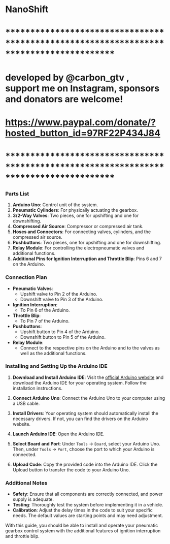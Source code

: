 # NanoShift

# **************************************************************************************
# developed by @carbon_gtv , support me on Instagram, sponsors and donators are welcome!
# https://www.paypal.com/donate/?hosted_button_id=97RF22P434J84
# **************************************************************************************

### Parts List
1. **Arduino Uno**: Control unit of the system.
2. **Pneumatic Cylinders**: For physically actuating the gearbox.
3. **3/2-Way Valves**: Two pieces, one for upshifting and one for downshifting.
4. **Compressed Air Source**: Compressor or compressed air tank.
5. **Hoses and Connectors**: For connecting valves, cylinders, and the compressed air source.
6. **Pushbuttons**: Two pieces, one for upshifting and one for downshifting.
7. **Relay Module**: For controlling the electropneumatic valves and additional functions.
8. **Additional Pins for Ignition Interruption and Throttle Blip**: Pins 6 and 7 on the Arduino.

### Connection Plan
- **Pneumatic Valves**:
  - Upshift valve to Pin 2 of the Arduino.
  - Downshift valve to Pin 3 of the Arduino.
- **Ignition Interruption**:
  - To Pin 6 of the Arduino.
- **Throttle Blip**:
  - To Pin 7 of the Arduino.
- **Pushbuttons**:
  - Upshift button to Pin 4 of the Arduino.
  - Downshift button to Pin 5 of the Arduino.
- **Relay Module**:
  - Connect to the respective pins on the Arduino and to the valves as well as the additional functions.

### Installing and Setting Up the Arduino IDE
1. **Download and Install Arduino IDE**: Visit the [official Arduino website](https://www.arduino.cc/en/software) and download the Arduino IDE for your operating system. Follow the installation instructions.

2. **Connect Arduino Uno**: Connect the Arduino Uno to your computer using a USB cable.

3. **Install Drivers**: Your operating system should automatically install the necessary drivers. If not, you can find the drivers on the Arduino website.

4. **Launch Arduino IDE**: Open the Arduino IDE.

5. **Select Board and Port**: Under `Tools` -> `Board`, select your Arduino Uno. Then, under `Tools` -> `Port`, choose the port to which your Arduino is connected.

6. **Upload Code**: Copy the provided code into the Arduino IDE. Click the Upload button to transfer the code to your Arduino Uno.

### Additional Notes
- **Safety**: Ensure that all components are correctly connected, and power supply is adequate.
- **Testing**: Thoroughly test the system before implementing it in a vehicle.
- **Calibration**: Adjust the delay times in the code to suit your specific needs. The default values are starting points and may need adjustment.

With this guide, you should be able to install and operate your pneumatic gearbox control system with the additional features of ignition interruption and throttle blip.
